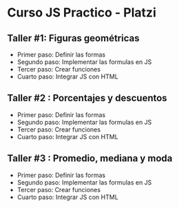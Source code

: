 # Curso JS Practico - Platzi

## Taller #1: Figuras geométricas

- Primer paso: Definir las formas
- Segundo paso: Implementar las formulas en JS
- Tercer paso: Crear funciones 
- Cuarto paso: Integrar JS con HTML

## Taller #2 : Porcentajes y descuentos

- Primer paso: Definir las formas
- Segundo paso: Implementar las formulas en JS
- Tercer paso: Crear funciones 
- Cuarto paso: Integrar JS con HTML

## Taller #3 : Promedio, mediana y moda

- Primer paso: Definir las formas
- Segundo paso: Implementar las formulas en JS
- Tercer paso: Crear funciones 
- Cuarto paso: Integrar JS con HTML